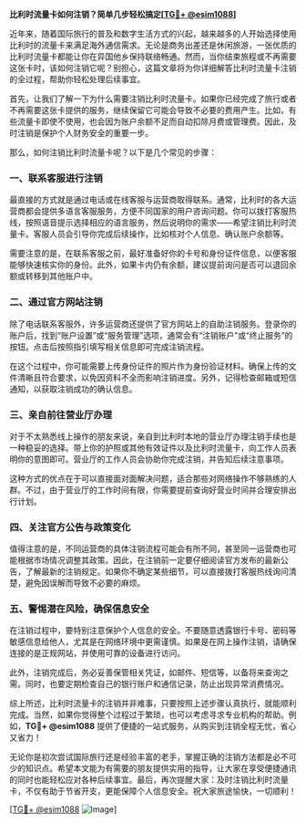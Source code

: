 **比利时流量卡如何注销？简单几步轻松搞定[[TG💪+ @esim1088](https://t.me/s/esim1088)]**

近年来，随着国际旅行的普及和数字生活方式的兴起，越来越多的人开始选择使用比利时的流量卡来满足海外通信需求。无论是商务出差还是休闲旅游，一张优质的比利时流量卡都能让你在异国他乡保持联络畅通。然而，当你结束旅程或不再需要这张卡时，该如何注销它呢？别担心，这篇文章将为你详细解答比利时流量卡注销的全过程，帮助你轻松处理后续事宜。

首先，让我们了解一下为什么需要注销比利时流量卡。如果你已经完成了旅行或者不再需要这张卡提供的服务，继续保留它可能会导致不必要的费用产生。比如，有些流量卡即使不使用，也会因为账户余额不足而自动扣除月费或管理费。因此，及时注销是保护个人财务安全的重要一步。

那么，如何注销比利时流量卡呢？以下是几个常见的步骤：

### 一、联系客服进行注销

最直接的方式就是通过电话或在线客服与运营商取得联系。通常，比利时的各大运营商都会提供多语言客服服务，方便不同国家的用户咨询问题。你可以拨打客服热线，按照语音提示选择相应的语言服务，然后说明你的需求——希望注销比利时流量卡。客服人员会引导你完成后续操作，比如核对个人信息、确认账户余额等。

需要注意的是，在联系客服之前，最好准备好你的卡号和身份证件信息，以便客服能够快速核实你的身份。此外，如果卡内仍有余额，建议提前询问是否可以退回余额或转移到其他账户中。

### 二、通过官方网站注销

除了电话联系客服外，许多运营商还提供了官方网站上的自助注销服务。登录你的账户后，找到“账户设置”或“服务管理”选项，通常会有“注销账户”或“终止服务”的按钮。点击后按照指引填写相关信息即可完成注销流程。

在这个过程中，你可能需要上传身份证件的照片作为身份验证材料。确保上传的文件清晰且符合要求，以免因资料不全而影响注销进度。另外，记得检查邮箱或短信通知，以获取注销成功的确认信息。

### 三、亲自前往营业厅办理

对于不太熟悉线上操作的朋友来说，亲自到比利时本地的营业厅办理注销手续也是一种稳妥的选择。带上你的护照或其他有效证件以及比利时流量卡，向工作人员表明你的意图即可。营业厅的工作人员会协助你完成注销，并告知后续注意事项。

这种方式的优点在于可以直接面对面解决问题，适合那些对网络操作不够熟练的人群。不过，由于营业厅的工作时间有限，你需要提前查询好营业时间并合理安排出行计划。

### 四、关注官方公告与政策变化

值得注意的是，不同运营商的具体注销流程可能会有所不同，甚至同一运营商也可能根据市场情况调整其政策。因此，在注销前一定要仔细阅读官方发布的最新公告，了解最新的注销规定。如果你不确定某些细节，可以直接拨打客服热线询问清楚，避免因误解而导致不必要的麻烦。

### 五、警惕潜在风险，确保信息安全

在注销过程中，要特别注意保护个人信息的安全。不要随意透露银行卡号、密码等敏感信息给他人，尤其是在网络环境中更需谨慎。如果是在网上操作注销，请确保连接的是正规网站，并使用可靠的设备进行访问。

此外，注销完成后，务必妥善保管相关凭证，如邮件、短信等，以备将来查询之需。同时，也要定期检查自己的银行账户和通信记录，防止出现异常消费情况。

综上所述，比利时流量卡的注销并非难事，只要按照上述步骤认真执行，就能顺利完成。当然，如果你觉得整个过程过于繁琐，也可以考虑寻求专业机构的帮助。例如，**TG💪+ @esim1088** 提供了便捷的一站式服务，从购买到注销全程无忧，省心又省力！

无论你是初次尝试国际旅行还是经验丰富的老手，掌握正确的注销方法都是必不可少的知识点。希望本文能为有需要的朋友提供实用的指导，让大家在享受便捷通讯的同时也能轻松应对各种后续事宜。最后，再次提醒大家：及时注销比利时流量卡，不仅有助于节省开支，更能保障个人信息安全。祝大家旅途愉快，一切顺利！

[[TG💪+ @esim1088](https://t.me/s/esim1088) ![Image](https://i.postimg.cc/4NQfJmqS/Snipaste-2025-05-13-00-14-12.png)]